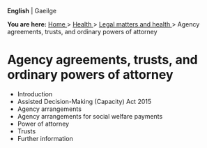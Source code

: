 **English** |  Gaeilge 

**You are here:** [ Home ](/en/) > [ Health ](/en/health/) > [ Legal matters
and health ](/en/health/legal-matters-and-health/) > Agency agreements,
trusts, and ordinary powers of attorney

#  Agency agreements, trusts, and ordinary powers of attorney

  * Introduction 
  * Assisted Decision-Making (Capacity) Act 2015 
  * Agency arrangements 
  * Agency arrangements for social welfare payments 
  * Power of attorney 
  * Trusts 
  * Further information 
